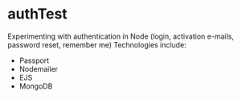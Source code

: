 # authTest
Experimenting with authentication in Node (login, activation e-mails, password reset, remember me)
Technologies include:
* Passport
* Nodemailer
* EJS
* MongoDB
